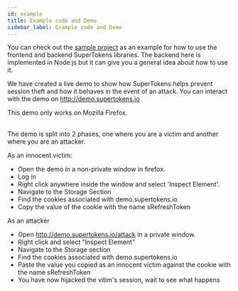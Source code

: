```yaml
---
id: example
title: Example code and Demo
sidebar_label: Example code and Demo
---
```


You can check out the <a href="https://github.com/supertokens/auth-demo" target="_blank" class="highlighted-link">sample project</a> as an example for how to use the frontend and backend SuperTokens libraries. The backend here is implemented in Node.js but it can give you a general idea about how to use it.

We have created a live demo to show how SuperTokens helps prevent session theft and how it behaves in the event of an attack. You can interact with the demo on <a href="https://github.com/supertokens/auth-demo" target="_blank" class="highlighted-link">http://demo.supertokens.io</a>

<div class="specialNote">
This demo only works on Mozilla Firefox.
</div>
<br/>

The demo is split into 2 phases, one where you are a victim and another where you are an attacker.


As an innocent victim:
- Open the demo in a non-private window in firefox.
- Log in
- Right click anywhere inside the window and select 'Inspect Element'.
- Navigate to the Storage Section
- Find the cookies associated with <span class="highlighted-text">demo.supertokens.io</span>
- Copy the value of the cookie with the name <span class="highlighted-text">sRefreshToken</span>

As an attacker
- Open <a class="highlighted-text" style="text-decoration: none">http://demo.supertokens.io/attack</a> in a <span class="highlighted-text">private</span> window.
- Right click and select "Inspect Element"
- Navigate to the Storage section
- Find the cookies associated with <span class="highlighted-text">demo.supertokens.io</span>
- Paste the value you copied as an innocent victim against the cookie with the name <span class="highlighted-text">sRefreshToken</span>
- You have now hijacked the vitim's session, wait to see what happens

